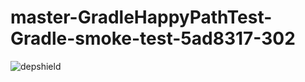 # master-GradleHappyPathTest-Gradle-smoke-test-5ad8317-302

![depshield](https://depshield.sonatype.org/badges/depshield-prod/master-GradleHappyPathTest-Gradle-smoke-test-5ad8317-302/depshield.svg)
